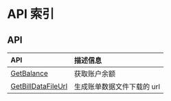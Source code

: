 # API 索引

## API

| API | 描述信息 |
|:---|:---|
|[GetBalance](api/ubill-api/get_balance)|获取账户余额|
|[GetBillDataFileUrl](api/ubill-api/get_bill_data_file_url)|生成账单数据文件下载的 url|
